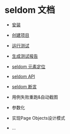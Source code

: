 # seldom 文档

* [安装](./install.md)

* [创建项目](./create_project.md)

* [运行测试](./run_test.md)

* [生成测试报告](./reposts.md)

* [seldom 元素定位](./find_element.md)

* [seldom API](./seldom_api.md)

* [seldom 断言](./assert.md)

* 用例失败重跑&自动截图

* 参数化

* 实现Page Objects设计模式

* ...
